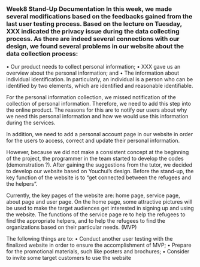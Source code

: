 ### Week8 Stand-Up Documentation In this week, we made several modifications based on the feedbacks gained from the last user testing process. Based on the lecture on Tuesday, XXX indicated the privacy issue during the data collecting process. As there are indeed several connections with our design, we found several problems in our website about the data collection process:
•	Our product needs to collect personal information; 
•	XXX gave us an overview about the personal information; and 
•	The information about individual identification. In particularly, an individual is a person who can be identified by two elements, which are identified and reasonable identifiable.

For the personal information collection, we missed notification of the collection of personal information. Therefore, we need to add this step into the online product. The reasons for this are to notify our users about why we need this personal information and how we would use this information during the services. 

In addition, we need to add a personal account page in our website in order for the users to access, correct and update their personal information. 

However, because we did not make a consistent concept at the beginning of the project, the programmer in the team started to develop the codes (demonstration ?). After gaining the suggestions from the tutor, we decided to develop our website based on Youchui’s design. Before the stand-up, the key function of the website is to “get connected between the refugees and the helpers”.

Currently, the key pages of the website are: home page, service page, about page and user page. On the home page, some attractive pictures will be used to make the target audiences get interested in signing up and using the website. The functions of the service page re to help the refugees to find the appropriate helpers, and to help the refugees to find the organizations based on their particular needs. (MVP)

The following things are to:
•	Conduct another user testing with the finalized website in order to ensure the accomplishment of MVP;
•	Prepare for the promotional materials, such like posters and brochures;
•	Consider to invite some target customers to use the website

